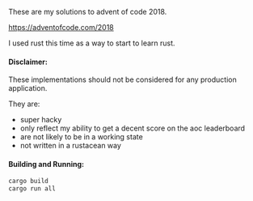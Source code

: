 These are my solutions to advent of code 2018.

https://adventofcode.com/2018

I used rust this time as a way to start to learn rust.


#### Disclaimer:

These implementations should not be considered for any production application.

They are:
- super hacky
- only reflect my ability to get a decent score on the aoc leaderboard
- are not likely to be in a working state
- not written in a rustacean way


#### Building and Running:

``` bash
cargo build
cargo run all
```
